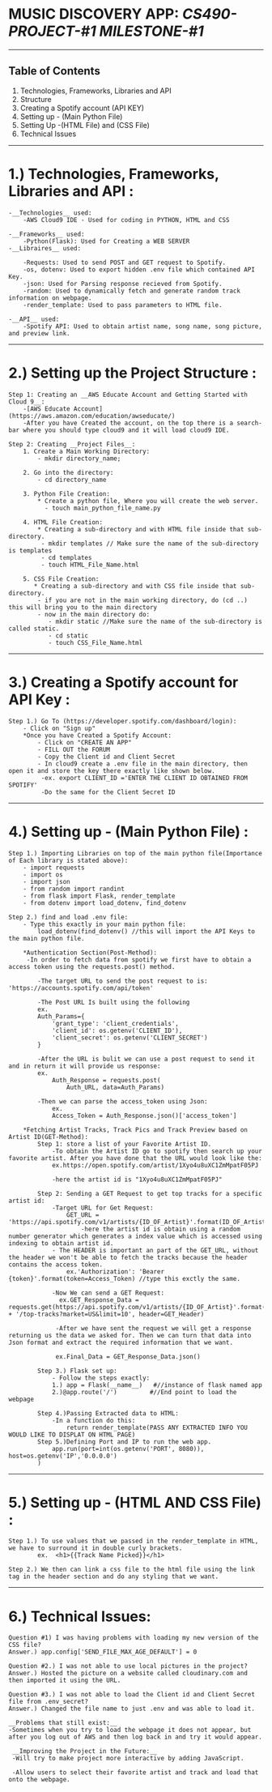 # **MUSIC DISCOVERY APP: _CS490-PROJECT-#1 MILESTONE-#1_**
***
## Table of Contents
1. Technologies, Frameworks, Libraries and API
2. Structure
3. Creating a Spotify account (API KEY)
4. Setting up - (Main Python File)
5. Setting Up -(HTML File) and (CSS File)
6. Technical Issues
***
# __1.) Technologies, Frameworks, Libraries and API :__
    -__Technologies__ used:
        -AWS Cloud9 IDE - Used for coding in PYTHON, HTML and CSS

    -__Frameworks__ used:
        -Python(Flask): Used for Creating a WEB SERVER
    -__Libraires__ used:
    
        -Requests: Used to send POST and GET request to Spotify.
        -os, dotenv: Used to export hidden .env file which contained API Key. 
        -json: Used for Parsing response recieved from Spotify.
        -random: Used to dynamically fetch and generate random track information on webpage.
        -render_template: Used to pass parameters to HTML file.
        
    -__API__ used:
        -Spotify API: Used to obtain artist name, song name, song picture, and preview link.
***
# __2.) Setting up the Project Structure :__
    Step 1: Creating an __AWS Educate Account and Getting Started with Cloud 9__:
        -[AWS Educate Account](https://aws.amazon.com/education/awseducate/)
        -After you have Created the account, on the top there is a search-bar where you should type cloud9 and it will load cloud9 IDE. 
    
    Step 2: Creating __Project Files__:
        1. Create a Main Working Directory:
            - mkdir directory_name;
            
        2. Go into the directory:
            - cd directory_name
            
        3. Python File Creation:
            * Create a python file, Where you will create the web server.
              - touch main_python_file_name.py
              
        4. HTML File Creation:  
            * Creating a sub-directory and with HTML file inside that sub-directory.
             - mkdir templates // Make sure the name of the sub-directory is templates
             - cd templates
             - touch HTML_File_Name.html
             
        5. CSS File Creation:
           * Creating a sub-directory and with CSS file inside that sub-directory.
            - if you are not in the main working directory, do (cd ..) this will bring you to the main directory 
            - now in the main directory do:
               - mkdir static //Make sure the name of the sub-directory is called static.
               - cd static
               - touch CSS_File_Name.html
***

# __3.) Creating a Spotify account for API Key :__
    Step 1.) Go To (https://developer.spotify.com/dashboard/login):
        - Click on "Sign up" 
        *Once you have Created a Spotify Account:
            - Click on "CREATE AN APP"
            - FILL OUT the FORUM
            - Copy the Client id and Client Secret
            - In cloud9 create a .env file in the main directory, then open it and store the key there exactly like shown below. 
             -ex. export CLIENT_ID ='ENTER THE CLIENT ID OBTAINED FROM SPOTIFY'
             -Do the same for the Client Secret ID
***

# __4.) Setting up - (Main Python File) :__
    Step 1.) Importing Libraries on top of the main python file(Importance of Each library is stated above):
        - import requests
        - import os
        - import json
        - from random import randint
        - from flask import Flask, render_template
        - from dotenv import load_dotenv, find_dotenv
    
    Step 2.) find and load .env file:
        - Type this exactly in your main python file:
            load_dotenv(find_dotenv() //this will import the API Keys to the main python file.
        
        *Authentication Section(Post-Method): 
         -In order to fetch data from spotify we first have to obtain a access token using the requests.post() method.
            
            -The target URL to send the post request to is: 'https://accounts.spotify.com/api/token'
            
            -The Post URL Is built using the following
            ex.
            Auth_Params={
                'grant_type': 'client_credentials',
                'client_id': os.getenv('CLIENT_ID'),
                'client_secret': os.getenv('CLIENT_SECRET')
            }
            
            -After the URL is bulit we can use a post request to send it and in return it will provide us response:
            ex.
                Auth_Response = requests.post(
                    Auth_URL, data=Auth_Params)
            
            -Then we can parse the access_token using Json:
                ex.
                Access_Token = Auth_Response.json()['access_token']
                
        *Fetching Artist Tracks, Track Pics and Track Preview based on Artist ID(GET-Method):
            Step 1: store a list of your Favorite Artist ID. 
                -To obtain the Artist ID go to spotify then search up your favorite artist. After you have done that the URL would look like the:
                ex.https://open.spotify.com/artist/1Xyo4u8uXC1ZmMpatF05PJ
                
                -here the artist id is "1Xyo4u8uXC1ZmMpatF05PJ"
                
            Step 2: Sending a GET Request to get top tracks for a specific artist id:
                -Target URL for Get Request:
                    GET_URL = 'https://api.spotify.com/v1/artists/{ID_OF_Artist}'.format(ID_OF_Artist=Artist_ID[rand_idx])
                        -here the artist id is obtain using a random number generator which generates a index value which is accessed using indexing to obtain artist id.
                - The HEADER is important an part of the GET_URL, without the header we won't be able to fetch the tracks because the header contains the access token.
                    ex.'Authorization': 'Bearer {token}'.format(token=Access_Token) //type this exctly the same.
                    
                -Now We can send a GET Request: 
                  ex.GET_Response_Data = requests.get(https://api.spotify.com/v1/artists/{ID_OF_Artist}'.format(ID_OF_Artist=Artist_ID[rand_idx]) + '/top-tracks?market=US&limit=10', header=GET_Header) 
                  
                 -After we have sent the request we will get a response returning us the data we asked for. Then we can turn that data into Json format and extract the required information that we want.
                 
                 ex.Final_Data = GET_Response_Data.json()  
                 
            Step 3.) Flask set up:
                - Follow the steps exactly:
                1.) app = Flask(__name__)   #//instance of flask named app      
                2.)@app.route('/')         #//End point to load the webpage
                
            Step 4.)Passing Extracted data to HTML:
                -In a function do this:
                    return render_template(PASS ANY EXTRACTED INFO YOU WOULD LIKE TO DISPLAT ON HTML PAGE)      
            Step 5.)Defining Port and IP to run the web app.
                app.run(port=int(os.getenv('PORT', 8080)), host=os.getenv('IP','0.0.0.0')
            )                              
        
***
# __5.) Setting up - (HTML AND CSS File) :__
    Step 1.) To use values that we passed in the render_template in HTML, we have to surround it in double curly brackets.
            ex.  <h1>{{Track Name Picked}}</h1>
    
    Step 2.) We then can link a css file to the html file using the link tag in the header section and do any styling that we want.
***  
# __6.) Technical Issues:__

    Question #1) I was having problems with loading my new version of the CSS file?
    Answer.) app.config['SEND_FILE_MAX_AGE_DEFAULT'] = 0 
    
    Question #2.) I was not able to use local pictures in the project?
    Answer.) Hosted the picture on a website called cloudinary.com and then imported it using the URL.
    
    Question #3.) I was not able to load the Client id and Client Secret file from .env_secret?
    Answer.) Changed the file name to just .env and was able to load it.
    
    __Problems that still exist:__
    -Sometimes when you try to load the webpage it does not appear, but after you log out of AWS and then log back in and try it would appear.
    
     __Improving the Project in the Future:__
     -Will try to make project more interactive by adding JavaScript.
     
     -Allow users to select their favorite artist and track and load that onto the webpage.
    
            
        
                
    
    

    